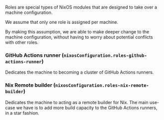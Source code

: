 Roles are special types of NixOS modules that are designed to take over a machine configuration.

We assume that only one role is assigned per machine.

By making this assumption, we are able to make deeper change to the machine configuration, without having to worry about potential conflicts with other roles.

### GitHub Actions runner (`nixosConfiguration.roles-github-actions-runner`)

Dedicates the machine to becoming a cluster of GitHub Actions runners. 

### Nix Remote builder (`nixosConfiguration.roles-nix-remote-builder`)

Dedicates the machine to acting as a remote builder for Nix. The main use-case we have is to add more build capacity to the GitHub Actions runners, in a star fashion.